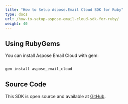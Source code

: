 ```yaml
---
title: "How to Setup Aspose.Email Cloud SDK for Ruby"
type: docs
url: /how-to-setup-aspose-email-cloud-sdk-for-ruby/
weight: 40
---
```


## **Using RubyGems**
You can install Aspose Email Cloud with gem:

```java

gem install aspose_email_cloud

```
## **Source Code**
This SDK is open source and available at [GitHub](https://github.com/aspose-email-cloud/aspose-email-cloud-ruby).
